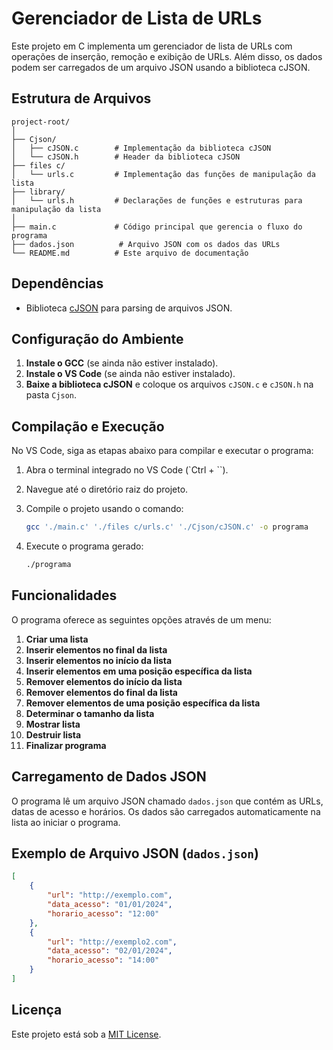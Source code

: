 # Gerenciador de Lista de URLs

Este projeto em C implementa um gerenciador de lista de URLs com operações de inserção, remoção e exibição de URLs. Além disso, os dados podem ser carregados de um arquivo JSON usando a biblioteca cJSON.

## Estrutura de Arquivos

```
project-root/
│
├── Cjson/
│   ├── cJSON.c        # Implementação da biblioteca cJSON
│   └── cJSON.h        # Header da biblioteca cJSON
├── files c/
│   └── urls.c         # Implementação das funções de manipulação da lista
├── library/
│   └── urls.h         # Declarações de funções e estruturas para manipulação da lista
│
├── main.c             # Código principal que gerencia o fluxo do programa
├── dados.json          # Arquivo JSON com os dados das URLs
└── README.md          # Este arquivo de documentação
```

## Dependências

- Biblioteca [cJSON](https://github.com/DaveGamble/cJSON) para parsing de arquivos JSON.

## Configuração do Ambiente

1. **Instale o GCC** (se ainda não estiver instalado).
2. **Instale o VS Code** (se ainda não estiver instalado).
3. **Baixe a biblioteca cJSON** e coloque os arquivos `cJSON.c` e `cJSON.h` na pasta `Cjson`.

## Compilação e Execução

No VS Code, siga as etapas abaixo para compilar e executar o programa:

1. Abra o terminal integrado no VS Code (`Ctrl + ``).
2. Navegue até o diretório raiz do projeto.
3. Compile o projeto usando o comando:

   ```bash
   gcc './main.c' './files c/urls.c' './Cjson/cJSON.c' -o programa
   ```

4. Execute o programa gerado:

   ```bash
   ./programa
   ```

## Funcionalidades

O programa oferece as seguintes opções através de um menu:

1. **Criar uma lista**
2. **Inserir elementos no final da lista**
3. **Inserir elementos no início da lista**
4. **Inserir elementos em uma posição específica da lista**
5. **Remover elementos do início da lista**
6. **Remover elementos do final da lista**
7. **Remover elementos de uma posição específica da lista**
8. **Determinar o tamanho da lista**
9. **Mostrar lista**
10. **Destruir lista**
0. **Finalizar programa**

## Carregamento de Dados JSON

O programa lê um arquivo JSON chamado `dados.json` que contém as URLs, datas de acesso e horários. Os dados são carregados automaticamente na lista ao iniciar o programa.

## Exemplo de Arquivo JSON (`dados.json`)

```json
[
    {
        "url": "http://exemplo.com",
        "data_acesso": "01/01/2024",
        "horario_acesso": "12:00"
    },
    {
        "url": "http://exemplo2.com",
        "data_acesso": "02/01/2024",
        "horario_acesso": "14:00"
    }
]
```

## Licença

Este projeto está sob a [MIT License](LICENSE).
